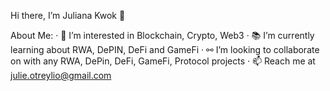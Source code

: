 Hi there, I’m Juliana Kwok 👋

About Me:
· 👀 I’m interested in Blockchain, Crypto, Web3
· 📚 I’m currently learning about RWA, DePIN, DeFi and GameFi
· ⚯ I’m looking to collaborate on with any RWA, DePin, DeFi, GameFi, Protocol projects
· 📫 Reach me at julie.otreylio@gmail.com

<!---
JulianaKwok/JulianaKwok is a ✨ special ✨ repository because its `README.md` (this file) appears on your GitHub profile.
You can click the Preview link to take a look at your changes.
--->
